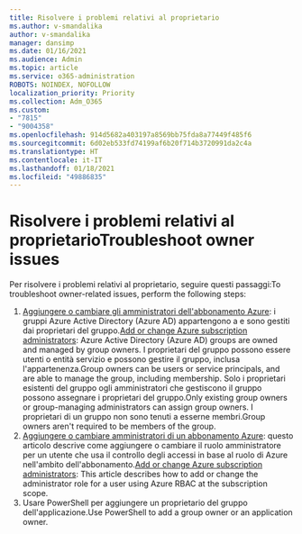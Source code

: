 ```yaml
---
title: Risolvere i problemi relativi al proprietario
ms.author: v-smandalika
author: v-smandalika
manager: dansimp
ms.date: 01/16/2021
ms.audience: Admin
ms.topic: article
ms.service: o365-administration
ROBOTS: NOINDEX, NOFOLLOW
localization_priority: Priority
ms.collection: Adm_O365
ms.custom:
- "7815"
- "9004358"
ms.openlocfilehash: 914d5682a403197a8569bb75fda8a77449f485f6
ms.sourcegitcommit: 6d02eb533fd74199af6b20f714b3720991da2c4a
ms.translationtype: HT
ms.contentlocale: it-IT
ms.lasthandoff: 01/18/2021
ms.locfileid: "49886835"
---
```

# <a name="troubleshoot-owner-issues"></a><span data-ttu-id="775c5-102">Risolvere i problemi relativi al proprietario</span><span class="sxs-lookup"><span data-stu-id="775c5-102">Troubleshoot owner issues</span></span>

<span data-ttu-id="775c5-103">Per risolvere i problemi relativi al proprietario, seguire questi passaggi:</span><span class="sxs-lookup"><span data-stu-id="775c5-103">To troubleshoot owner-related issues, perform the following steps:</span></span>

1. <span data-ttu-id="775c5-104">[Aggiungere o cambiare gli amministratori dell'abbonamento Azure](https://docs.microsoft.com/azure/active-directory/fundamentals/active-directory-accessmanagement-managing-group-owners): i gruppi Azure Active Directory (Azure AD) appartengono a e sono gestiti dai proprietari del gruppo.</span><span class="sxs-lookup"><span data-stu-id="775c5-104">[Add or change Azure subscription administrators](https://docs.microsoft.com/azure/active-directory/fundamentals/active-directory-accessmanagement-managing-group-owners): Azure Active Directory (Azure AD) groups are owned and managed by group owners.</span></span> <span data-ttu-id="775c5-105">I proprietari del gruppo possono essere utenti o entità servizio e possono gestire il gruppo, inclusa l'appartenenza.</span><span class="sxs-lookup"><span data-stu-id="775c5-105">Group owners can be users or service principals, and are able to manage the group, including membership.</span></span> <span data-ttu-id="775c5-106">Solo i proprietari esistenti del gruppo ogli amministratori che gestiscono il gruppo possono assegnare i proprietari del gruppo.</span><span class="sxs-lookup"><span data-stu-id="775c5-106">Only existing group owners or group-managing administrators can assign group owners.</span></span> <span data-ttu-id="775c5-107">I proprietari di un gruppo non sono tenuti a esserne membri.</span><span class="sxs-lookup"><span data-stu-id="775c5-107">Group owners aren't required to be members of the group.</span></span>
2. <span data-ttu-id="775c5-108">[Aggiungere o cambiare amministratori di un abbonamento Azure](https://docs.microsoft.com/azure/cost-management-billing/manage/add-change-subscription-administrator): questo articolo descrive come aggiungere o cambiare il ruolo amministratore per un utente che usa il controllo degli accessi in base al ruolo di Azure nell'ambito dell'abbonamento.</span><span class="sxs-lookup"><span data-stu-id="775c5-108">[Add or change Azure subscription administrators](https://docs.microsoft.com/azure/cost-management-billing/manage/add-change-subscription-administrator): This article describes how to add or change the administrator role for a user using Azure RBAC at the subscription scope.</span></span>
3. <span data-ttu-id="775c5-109">Usare PowerShell per aggiungere un proprietario del gruppo dell'applicazione.</span><span class="sxs-lookup"><span data-stu-id="775c5-109">Use PowerShell to add a group owner or an application owner.</span></span>
